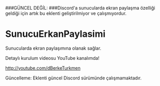 ###GÜNCEL DEĞİL: ###Discord'a sunucularda ekran paylaşma özelliği geldiği için artık bu eklenti geliştirilmiyor ve çalışmıyordur.

# SunucuErkanPaylasimi
Sunucularda ekran paylaşımına olanak sağlar.

Detaylı kurulum videosu YouTube kanalımda!

http://youtube.com/dBerkeTurkmen

Güncelleme: Eklenti güncel Discord sürümünde çalışmamaktadır.
